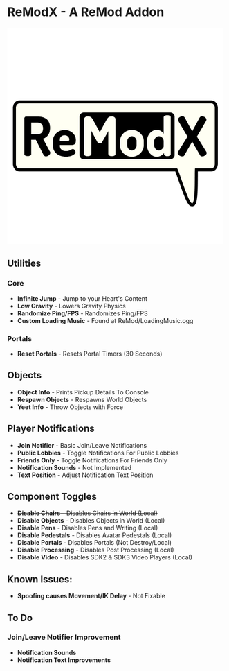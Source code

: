 # ReModX - A ReMod Addon
![ReModX](https://github.com/imxLucid/ReModX/raw/main/Resources/ReModX.png)

## Utilities
### Core
- **Infinite Jump** - Jump to your Heart's Content
- **Low Gravity** - Lowers Gravity Physics
- **Randomize Ping/FPS** - Randomizes Ping/FPS
- **Custom Loading Music** - Found at ReMod/LoadingMusic.ogg

### Portals
- **Reset Portals** - Resets Portal Timers (30 Seconds)

## Objects
- **Object Info** - Prints Pickup Details To Console
- **Respawn Objects** - Respawns World Objects
- **Yeet Info** - Throw Objects with Force

## Player Notifications
- **Join Notifier** - Basic Join/Leave Notifications
- **Public Lobbies** - Toggle Notifications For Public Lobbies
- **Friends Only** - Toggle Notifications For Friends Only
- **Notification Sounds** - Not Implemented
- **Text Position** - Adjust Notification Text Position

## Component Toggles
- ~~**Disable Chairs** - Disables Chairs in World (Local)~~
- **Disable Objects** - Disables Objects in World (Local)
- **Disable Pens** - Disables Pens and Writing (Local)
- **Disable Pedestals** - Disables Avatar Pedestals (Local)
- **Disable Portals** - Disables Portals (Not Destroy/Local)
- **Disable Processing** - Disables Post Processing (Local)
- **Disable Video** - Disables SDK2 & SDK3 Video Players (Local)

## Known Issues:
- **Spoofing causes Movement/IK Delay** - Not Fixable

## To Do
### Join/Leave Notifier Improvement
- **Notification Sounds**
- **Notification Text Improvements**
